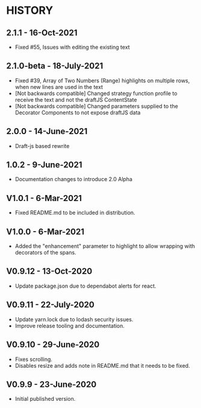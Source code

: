 # HISTORY

## 2.1.1 - 16-Oct-2021

- Fixed #55, Issues with editing the existing text

## 2.1.0-beta - 18-July-2021
- Fixed #39, Array of Two Numbers (Range) highlights on multiple rows, when new lines are used in the text
- [Not backwards compatible] Changed strategy function profile to receive the text and not the draftJS ContentState
- [Not backwards compatible] Changed parameters supplied to the Decorator Components to not expose draftJS data

## 2.0.0 - 14-June-2021
- Draft-js based rewrite

## 1.0.2 - 9-June-2021
- Documentation changes to introduce 2.0 Alpha

## V1.0.1 - 6-Mar-2021
- Fixed README.md to be included in distribution.

## V1.0.0 - 6-Mar-2021

- Added the "enhancement" parameter to highlight to allow 
    wrapping with decorators of the spans.

## V0.9.12 - 13-Oct-2020

- Update package.json due to dependabot alerts for react.

## V0.9.11 - 22-July-2020

- Update yarn.lock due to lodash security issues.
- Improve release tooling and documentation.

## V0.9.10 - 29-June-2020

- Fixes scrolling.
- Disables resize and adds note in README.md that it needs to be fixed.

## V0.9.9 - 23-June-2020

- Initial published version.
